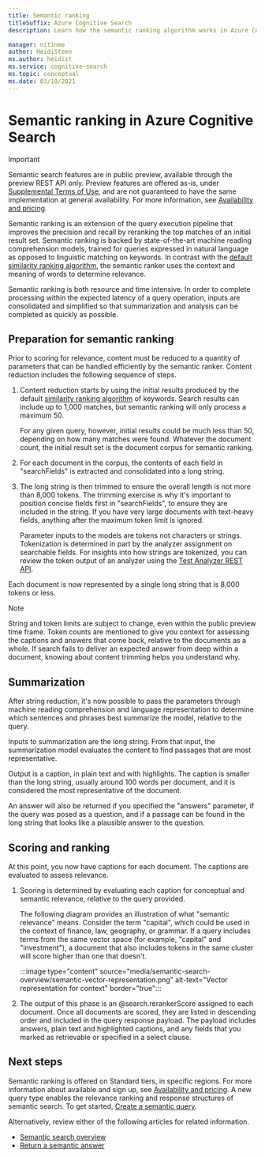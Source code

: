 ```yaml
---
title: Semantic ranking
titleSuffix: Azure Cognitive Search
description: Learn how the semantic ranking algorithm works in Azure Cognitive Search.

manager: nitinme
author: HeidiSteen
ms.author: heidist
ms.service: cognitive-search
ms.topic: conceptual
ms.date: 03/18/2021
---
```


# Semantic ranking in Azure Cognitive Search

> [!IMPORTANT]
> Semantic search features are in public preview, available through the preview REST API only. Preview features are offered as-is, under [Supplemental Terms of Use](https://azure.microsoft.com/support/legal/preview-supplemental-terms/), and are not guaranteed to have the same implementation at general availability. For more information, see [Availability and pricing](semantic-search-overview.md#availability-and-pricing).

Semantic ranking is an extension of the query execution pipeline that improves the precision and recall by reranking the top matches of an initial result set. Semantic ranking is backed by state-of-the-art machine reading comprehension models, trained for queries expressed in natural language as opposed to linguistic matching on keywords. In contrast with the [default similarity ranking algorithm](index-ranking-similarity.md), the semantic ranker uses the context and meaning of words to determine relevance.

Semantic ranking is both resource and time intensive. In order to complete processing within the expected latency of a query operation, inputs are consolidated and simplified so that summarization and analysis can be completed as quickly as possible.

## Preparation for semantic ranking

Prior to scoring for relevance, content must be reduced to a quantity of parameters that can be handled efficiently by the semantic ranker. Content reduction includes the following sequence of steps.

1. Content reduction starts by using the initial results produced by the default [similarity ranking algorithm](index-ranking-similarity.md) of keywords. Search results can include up to 1,000 matches, but semantic ranking will only process a maximum 50. 

   For any given query, however, initial results could be much less than 50, depending on how many matches were found. Whatever the document count, the initial result set is the document corpus for semantic ranking.

1. For each document in the corpus, the contents of each field in "searchFields" is extracted and consolidated into a long string.

1. The long string is then trimmed to ensure the overall length is not more than 8,000 tokens. The trimming exercise is why it's important to position concise fields first in "searchFields", to ensure they are included in the string. If you have very large documents with text-heavy fields, anything after the maximum token limit is ignored.

   Parameter inputs to the models are tokens not characters or strings. Tokenization is determined in part by the analyzer assignment on searchable fields. For insights into how strings are tokenized, you can review the token output of an analyzer using the [Test Analyzer REST API](/rest/api/searchservice/test-analyzer).

Each document is now represented by a single long string that is 8,000 tokens or less.

> [!NOTE]
> String and token limits are subject to change, even within the public preview time frame. Token counts are mentioned to give you context for assessing the captions and answers that come back, relative to the documents as a whole. If search fails to deliver an expected answer from deep within a document, knowing about content trimming helps you understand why. 

## Summarization

After string reduction, it's now possible to pass the parameters through machine reading comprehension and language representation to determine which sentences and phrases best summarize the model, relative to the query.

Inputs to summarization are the long string. From that input, the summarization model evaluates the content to find passages that are most representative.

Output is a caption, in plain text and with highlights. The caption is smaller than the long string, usually around 100 words per document, and it is considered the most representative of the document. 

An answer will also be returned if you specified the "answers" parameter, if the query was posed as a question, and if a passage can be found in the long string that looks like a plausible answer to the question.

## Scoring and ranking

At this point, you now have captions for each document. The captions are evaluated to assess relevance.

1. Scoring is determined by evaluating each caption for conceptual and semantic relevance, relative to the query provided.

   The following diagram provides an illustration of what "semantic relevance" means. Consider the term "capital", which could be used in the context of finance, law, geography, or grammar. If a query includes terms from the same vector space (for example, "capital" and "investment"), a document that also includes tokens in the same cluster will score higher than one that doesn't.

   :::image type="content" source="media/semantic-search-overview/semantic-vector-representation.png" alt-text="Vector representation for context" border="true":::

1. The output of this phase is an @search.rerankerScore assigned to each document. Once all documents are scored, they are listed in descending order and included in the query response payload. The payload includes answers, plain text and highlighted captions, and any fields that you marked as retrievable or specified in a select clause.

## Next steps

Semantic ranking is offered on Standard tiers, in specific regions. For more information about available and sign up, see [Availability and pricing](semantic-search-overview.md#availability-and-pricing). A new query type enables the relevance ranking and response structures of semantic search. To get started, [Create a semantic query](semantic-how-to-query-request.md).

Alternatively, review either of the following articles for related information.

+ [Semantic search overview](semantic-search-overview.md)
+ [Return a semantic answer](semantic-answers.md)